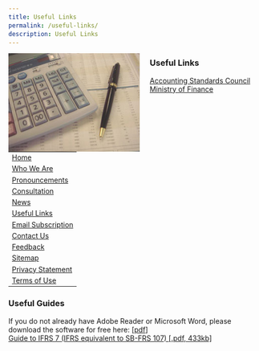 ```yaml
---
title: Useful Links
permalink: /useful-links/
description: Useful Links
---
```

<img src="/images/Images/Default%20Source/Useful%20Links/img-fr.jpg" alt="img-fr" style="max-height:202px; max-width:270px;margin-right:20px;" align="left"> 

### Useful Links
  
[Accounting Standards Council](http://www.asc.gov.sg/)  
[Ministry of Finance](http://www.mof.gov.sg/)  

||
|---|
| [Home](/) |
| [Who We Are](/who-we-are) |
| [Pronouncements]() |
| [Consultation]() |
| [News]() |
| [Useful Links]() |
| [Email Subscription]() |
| [Contact Us]() |
| [Feedback]() |
| [Sitemap](/sitemap) |
| [Privacy Statement](/privacy) |
| [Terms of Use](/terms-of-use) |

### Useful Guides
  
If you do not already have Adobe Reader or Microsoft Word, please download the software for free here: \[[pdf](http://www.adobe.com/products/acrobat/readstep2.html)\]  
[Guide to IFRS 7 (IFRS equivalent to SB-FRS 107) \[.pdf, 433kb\]](/files/Docs/Default%20Source/Useful%20Links/ifrs7forcorporates.pdf)